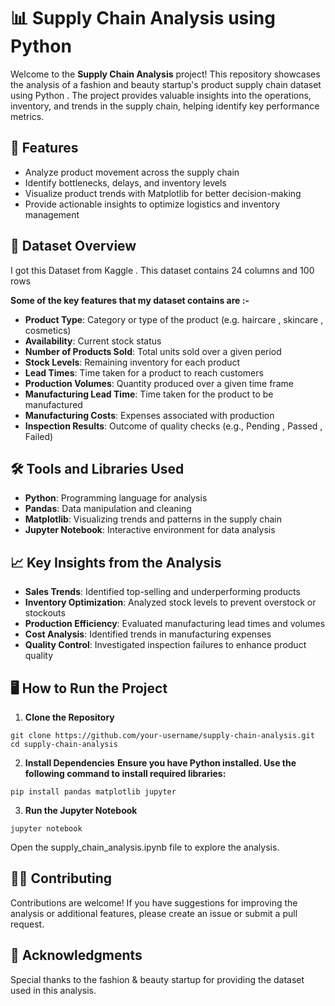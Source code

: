 # 📊 Supply Chain Analysis using Python
Welcome to the **Supply Chain Analysis** project! This repository showcases the analysis of a fashion and beauty startup's product supply chain dataset using Python . The project provides valuable insights into the operations, inventory, and trends in the supply chain, helping identify key performance metrics.
## 🚀 Features
* Analyze product movement across the supply chain
* Identify bottlenecks, delays, and inventory levels
* Visualize product trends with Matplotlib for better decision-making
* Provide actionable insights to optimize logistics and inventory management
## 📁 Dataset Overview
 I got this Dataset from Kaggle . This dataset contains 24 columns and 100 rows
 
**Some of the key features that my dataset contains are :-**
* **Product Type**: Category or type of the product (e.g. haircare , skincare , cosmetics)
* **Availability**: Current stock status 
* **Number of Products Sold**: Total units sold over a given period
* **Stock Levels**: Remaining inventory for each product
* **Lead Times**: Time taken for a product to reach customers
* **Production Volumes**: Quantity produced over a given time frame
* **Manufacturing Lead Time**: Time taken for the product to be manufactured
* **Manufacturing Costs**: Expenses associated with production
* **Inspection Results**: Outcome of quality checks (e.g., Pending , Passed , Failed)

## 🛠️ Tools and Libraries Used
* **Python**: Programming language for analysis
* **Pandas**: Data manipulation and cleaning
* **Matplotlib**: Visualizing trends and patterns in the supply chain
* **Jupyter Notebook**: Interactive environment for data analysis

## 📈 Key Insights from the Analysis
* **Sales Trends**: Identified top-selling and underperforming products
* **Inventory Optimization**: Analyzed stock levels to prevent overstock or stockouts
* **Production Efficiency**: Evaluated manufacturing lead times and volumes
* **Cost Analysis**: Identified trends in manufacturing expenses
* **Quality Control**: Investigated inspection failures to enhance product quality

## 🖥️ How to Run the Project
1) **Clone the Repository**
```
git clone https://github.com/your-username/supply-chain-analysis.git
cd supply-chain-analysis
```
2) **Install Dependencies**
**Ensure you have Python installed. Use the following command to install required libraries:**
```
pip install pandas matplotlib jupyter
```
3) **Run the Jupyter Notebook**
```
jupyter notebook
```
Open the supply_chain_analysis.ipynb file to explore the analysis.

## 🧑‍💻 Contributing
Contributions are welcome! If you have suggestions for improving the analysis or additional features, please create an issue or submit a pull request.

## 🤝 Acknowledgments
Special thanks to the fashion & beauty startup for providing the dataset used in this analysis.
